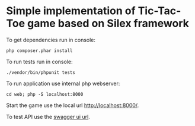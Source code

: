 # Simple implementation of Tic-Tac-Toe game based on Silex framework

To get dependencies run in console:

    php composer.phar install
    
To run tests run in console:
    
    ./vendor/bin/phpunit tests 

To run application use internal php webserver:

    cd web; php -S localhost:8000

Start the game use the local url [http://localhost:8000/](http://localhost:8000/).

To test API use the [swagger ui url](http://localhost:8000/swagger-ui/dist/index.html?url=http://localhost:8000/swagger.json#/default).
    
    
    